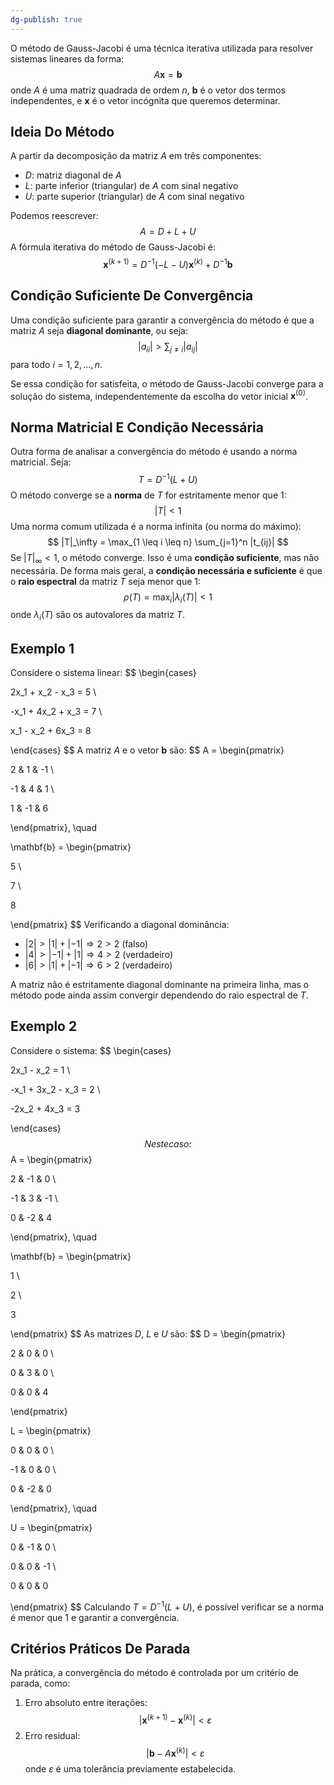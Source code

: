 ```yaml
---
dg-publish: true
---
```


O método de Gauss-Jacobi é uma técnica iterativa utilizada para resolver sistemas lineares da forma:
$$
A\mathbf{x} = \mathbf{b}
$$
onde $A$ é uma matriz quadrada de ordem $n$, $\mathbf{b}$ é o vetor dos termos independentes, e $\mathbf{x}$ é o vetor incógnita que queremos determinar.

## Ideia Do Método

A partir da decomposição da matriz $A$ em três componentes:

- $D$: matriz diagonal de $A$
- $L$: parte inferior (triangular) de $A$ com sinal negativo
- $U$: parte superior (triangular) de $A$ com sinal negativo

Podemos reescrever:
$$
A = D + L + U
$$
A fórmula iterativa do método de Gauss-Jacobi é:
$$
\mathbf{x}^{(k+1)} = D^{-1}(-L - U)\mathbf{x}^{(k)} + D^{-1}\mathbf{b}
$$
## Condição Suficiente De Convergência

Uma condição suficiente para garantir a convergência do método é que a matriz $A$ seja **diagonal dominante**, ou seja:
$$
|a_{ii}| > \sum_{j \neq i} |a_{ij}|
$$
para todo $i = 1, 2, \dots, n$.

Se essa condição for satisfeita, o método de Gauss-Jacobi converge para a solução do sistema, independentemente da escolha do vetor inicial $\mathbf{x}^{(0)}$.

## Norma Matricial E Condição Necessária

Outra forma de analisar a convergência do método é usando a norma matricial. Seja:
$$
T = D^{-1}(L + U)
$$
O método converge se a **norma** de $T$ for estritamente menor que 1:
$$
|T| < 1
$$
Uma norma comum utilizada é a norma infinita (ou norma do máximo):
$$
|T|_\infty = \max_{1 \leq i \leq n} \sum_{j=1}^n |t_{ij}|
$$
Se $|T|_\infty < 1$, o método converge. Isso é uma **condição suficiente**, mas não necessária. De forma mais geral, a **condição necessária e suficiente** é que o **raio espectral** da matriz $T$ seja menor que 1:
$$
\rho(T) = \max_i |\lambda_i(T)| < 1
$$
onde $\lambda_i(T)$ são os autovalores da matriz $T$.

## Exemplo 1

Considere o sistema linear:
$$
\begin{cases}

2x_1 + x_2 - x_3 = 5 \

-x_1 + 4x_2 + x_3 = 7 \

x_1 - x_2 + 6x_3 = 8

\end{cases}
$$
A matriz $A$ e o vetor $\mathbf{b}$ são:
$$
A = \begin{pmatrix}

2 & 1 & -1 \

-1 & 4 & 1 \

1 & -1 & 6

\end{pmatrix}, \quad

\mathbf{b} = \begin{pmatrix}

5 \

7 \

8

\end{pmatrix}
$$
Verificando a diagonal dominância:

- $|2| > |1| + |-1| \Rightarrow 2 > 2$ (falso)
- $|4| > |-1| + |1| \Rightarrow 4 > 2$ (verdadeiro)
- $|6| > |1| + |-1| \Rightarrow 6 > 2$ (verdadeiro)

A matriz não é estritamente diagonal dominante na primeira linha, mas o método pode ainda assim convergir dependendo do raio espectral de $T$.

## Exemplo 2

Considere o sistema:
$$
\begin{cases}

2x_1 - x_2 = 1 \

-x_1 + 3x_2 - x_3 = 2 \

-2x_2 + 4x_3 = 3

\end{cases}
$$
Neste caso:
$$
A = \begin{pmatrix}

2 & -1 & 0 \

-1 & 3 & -1 \

0 & -2 & 4

\end{pmatrix}, \quad

\mathbf{b} = \begin{pmatrix}

1 \

2 \

3

\end{pmatrix}
$$
As matrizes $D$, $L$ e $U$ são:
$$
D = \begin{pmatrix}

2 & 0 & 0 \

0 & 3 & 0 \

0 & 0 & 4

\end{pmatrix}
$$$$

L = \begin{pmatrix}

0 & 0 & 0 \

-1 & 0 & 0 \

0 & -2 & 0

\end{pmatrix}, \quad

U = \begin{pmatrix}

0 & -1 & 0 \

0 & 0 & -1 \

0 & 0 & 0

\end{pmatrix}
$$
Calculando $T = D^{-1}(L + U)$, é possível verificar se a norma é menor que 1 e garantir a convergência.

## Critérios Práticos De Parada

Na prática, a convergência do método é controlada por um critério de parada, como:

1. Erro absoluto entre iterações:
$$
|\mathbf{x}^{(k+1)} - \mathbf{x}^{(k)}| < \varepsilon
$$
1. Erro residual:
$$
|\mathbf{b} - A\mathbf{x}^{(k)}| < \varepsilon
$$
onde $\varepsilon$ é uma tolerância previamente estabelecida.
